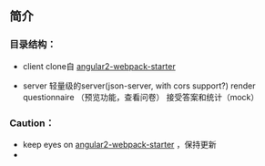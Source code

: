 
## 简介

### 目录结构：

- client
clone自 [angular2-webpack-starter](https://github.com/AngularClass/angular2-webpack-starter)

- server
轻量级的server(json-server, with cors support?)
render questionnaire （预览功能，查看问卷）
接受答案和统计（mock）

### Caution：

- keep eyes on [angular2-webpack-starter](https://github.com/AngularClass/angular2-webpack-starter) ，保持更新
- 